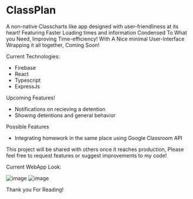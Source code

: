 # ClassPlan
A non-native Classcharts like app designed with user-friendliness at its heart!
Featuring Faster Loading times and information Condensed To What you Need, Improving Time-efficiency! With A Nice minimal User-Interface Wrapping it all together,
Coming Soon!

Current Technologies: 
- Firebase
- React
- Typescript
- ExpressJs

Upcoming Features!
- Notifications on recieving a detention
- Showing detentions and general behavior

Possible Features
- Integrating homework in the same place using Google Classroom API

This project will be shared with others once it reaches production, Please feel free to request features or suggest improvements to my code!

Current WebApp Look:

![image](https://github.com/JakubSzamuk/ClassPlan/assets/127598330/022b0240-7759-425c-8625-6b7d56e7a75f)
![image](https://github.com/JakubSzamuk/ClassPlan/assets/127598330/2afd3dae-dc63-4b62-98fb-ff7d67acc652)


Thank you For Reading!
